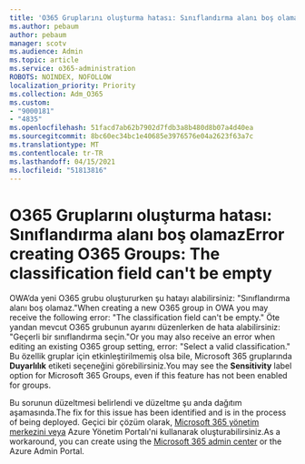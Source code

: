 ```yaml
---
title: 'O365 Gruplarını oluşturma hatası: Sınıflandırma alanı boş olamaz'
ms.author: pebaum
author: pebaum
manager: scotv
ms.audience: Admin
ms.topic: article
ms.service: o365-administration
ROBOTS: NOINDEX, NOFOLLOW
localization_priority: Priority
ms.collection: Adm_O365
ms.custom:
- "9000181"
- "4835"
ms.openlocfilehash: 51facd7ab62b7902d7fdb3a8b480d8b07a4d40ea
ms.sourcegitcommit: 8bc60ec34bc1e40685e3976576e04a2623f63a7c
ms.translationtype: MT
ms.contentlocale: tr-TR
ms.lasthandoff: 04/15/2021
ms.locfileid: "51813816"
---
```

# <a name="error-creating-o365-groups-the-classification-field-cant-be-empty"></a><span data-ttu-id="ab941-102">O365 Gruplarını oluşturma hatası: Sınıflandırma alanı boş olamaz</span><span class="sxs-lookup"><span data-stu-id="ab941-102">Error creating O365 Groups: The classification field can't be empty</span></span>

<span data-ttu-id="ab941-103">OWA’da yeni O365 grubu oluştururken şu hatayı alabilirsiniz: "Sınıflandırma alanı boş olamaz."</span><span class="sxs-lookup"><span data-stu-id="ab941-103">When creating a new O365 group in OWA you may receive the following error: "The classification field can't be empty."</span></span>  <span data-ttu-id="ab941-104">Öte yandan mevcut O365 grubunun ayarını düzenlerken de hata alabilirsiniz: "Geçerli bir sınıflandırma seçin."</span><span class="sxs-lookup"><span data-stu-id="ab941-104">Or you may also receive an error when editing an existing O365 group setting, error: "Select a valid classification."</span></span>   <span data-ttu-id="ab941-105">Bu özellik gruplar için etkinleştirilmemiş olsa bile, Microsoft 365 gruplarında **Duyarlılık** etiketi seçeneğini görebilirsiniz.</span><span class="sxs-lookup"><span data-stu-id="ab941-105">You may see the **Sensitivity** label option for Microsoft 365 Groups, even if this feature has not been enabled for groups.</span></span>

<span data-ttu-id="ab941-106">Bu sorunun düzeltmesi belirlendi ve düzeltme şu anda dağıtım aşamasında.</span><span class="sxs-lookup"><span data-stu-id="ab941-106">The fix for this issue has been identified and is in the process of being deployed.</span></span>  <span data-ttu-id="ab941-107">Geçici bir çözüm olarak, [Microsoft 365 yönetim merkezini veya](https://docs.microsoft.com/microsoft-365/admin/create-groups/create-groups?view=o365-worldwide) Azure Yönetim Portalı'ni kullanarak oluşturabilirsiniz.</span><span class="sxs-lookup"><span data-stu-id="ab941-107">As a workaround, you can create using the [Microsoft 365 admin center](https://docs.microsoft.com/microsoft-365/admin/create-groups/create-groups?view=o365-worldwide) or the Azure Admin Portal.</span></span>
